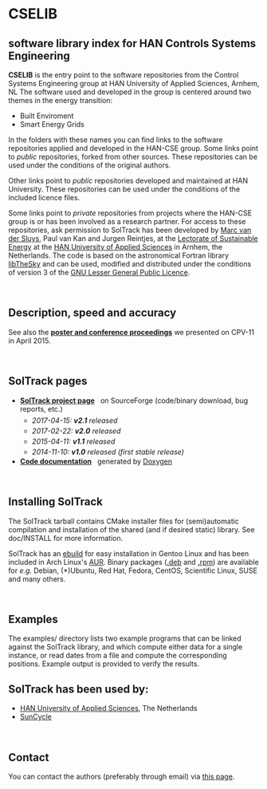 # CSELIB
## software library index for HAN Controls Systems Engineering 

<b>CSELIB</b> is the entry point to the software repositories from the Control Systems Engineering group at HAN University of Applied Sciences, Arnhem, NL
The software used and developed in the group is centered around two themes in the energy transition:

* Built Enviroment
* Smart Energy Grids

In the folders with these names you can find links to the software repositories applied and developed in the HAN-CSE group. Some links point to <i>public</i> repositories, forked from other sources. These repositories can be used under the conditions of the original authors.

Other links point to <i>public</i> repositories developed and maintained at HAN University. These repositories can be used under the conditions of the included licence files.

Some links point to <i>private</i> repositories from projects where the HAN-CSE group is or has been involved as a research partner. For access to these repositories, ask permission to 
SolTrack has been developed by <a href="http://han.vandersluys.nl/en/">Marc van der Sluys</a>,
Paul van Kan and Jurgen Reintjes, at the 
<a href="http://www.han.nl/international/english/research/sustainable-electrical-energy/">Lectorate of Sustainable Energy</a>
at the <a href="http://www.han.nl/international/english/">HAN University of Applied Sciences</a>
in Arnhem, the Netherlands.
The code is based on the astronomical Fortran library 
<a href="http://libthesky.sf.net" title="libTheSky: a Fortran library to compute the positions of celestial bodies and events with great accuracy">libTheSky</a>
and can be used, modified and distributed under the conditions of version 3 of the 
<a href="http://www.gnu.org/licenses/lgpl.html">GNU Lesser General Public Licence</a>.




<br>
<h2>Description, speed and accuracy</h2>

See also the <a href="http://han.vandersluys.nl/en/Publications.html"><b>poster and conference proceedings</b></a> we presented on CPV-11 in April 2015.










<br>
<h2>SolTrack pages</h2>
<ul>
  <li>
<a href="https://sourceforge.net/projects/soltrack/"><b>SolTrack project page</b></a> &nbsp; on SourceForge 
(code/binary download, bug reports, etc.)
  </li>
  <ul style="line-height:1.5em; margin-top:0.3em;">
<li><i>2017-04-15: <b>v2.1</b> released</i></li>
<li><i>2017-02-22: <b>v2.0</b> released</i></li>
<li><i>2015-04-11: <b>v1.1</b> released</i></li>
<li><i>2014-11-10: <b>v1.0</b> released (first stable release)</i></li>
  </ul>

  <li>
<a href="http://soltrack.sourceforge.net/doxygen/"><b>Code documentation</b></a> &nbsp; generated by <a href="http://www.doxygen.org/">Doxygen</a>
  </li>
</ul>



<br>
<h2>Installing SolTrack</h2>
The SolTrack tarball contains CMake installer files for (semi)automatic compilation and installation of
the shared (and if desired static) library.  See doc/INSTALL for more information.


SolTrack has an <a href="https://cgit.gentoo.org/user/AstroFloyd.git/tree/sci-astronomy/soltrack">ebuild</a> for easy 
installation in Gentoo Linux and has been included in Arch Linux's <a href="https://aur.archlinux.org/packages/soltrack/">AUR</a>.
Binary packages (<a href="https://sourceforge.net/projects/soltrack/files/deb/">.deb</a> and
<a href="https://sourceforge.net/projects/soltrack/files/rpm/">.rpm</a>) are available for <i>e.g.</i> Debian, (*)Ubuntu,
Red Hat, Fedora, CentOS, Scientific Linux, SUSE and many others.



<br>
<h2>Examples</h2>
The examples/ directory lists two example programs that can be linked against the SolTrack library, and which compute
either data for a single instance, or read dates from a file and compute the corresponding positions.  Example output
is provided to verify the results.



<br>
<h2>SolTrack has been used by:</h2>
<ul>
  <li><a href="https://www.han.nl/international/english/research/sustainable-electrical-energy/">HAN University of Applied Sciences</a>, The Netherlands</li>
  <li><a href="http://www.suncycle.nl/">SunCycle</a></li>
</ul>


<br>
<h2>Contact</h2>
You can contact the authors (preferably through email) via <a href="http://han.vandersluys.nl/en/">this page</a>.

<br>

